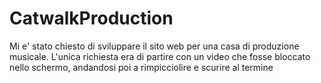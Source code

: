 # CatwalkProduction
Mi e' stato chiesto di sviluppare il sito web per una casa di produzione musicale.
L'unica richiesta era di partire con un video che fosse bloccato nello schermo, andandosi poi a rimpicciolire e scurire al termine

